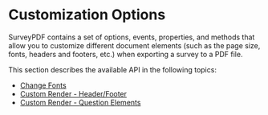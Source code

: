 # Customization Options


SurveyPDF contains a set of options, events, properties, and methods that allow you to customize different document elements (such as the page size, fonts, headers and footers, etc.) when exporting a survey to a PDF file.

<!-- Support of SurveyJS widgets and your own custom adorners  
Customizable font and sizes of page and markdown text  
Ability to draw header and footer with logo and company information   -->

This section describes the available API in the following topics:

<!-- * [SurveyPDF Options](Customization-SurveyPDF-Options) -->
* [Change Fonts](Pdf-Export?id=Customization-ChangeFonts)
* [Custom Render - Header/Footer](Pdf-Export?id=Customization-CustomRender-HeaderFooter)
* [Custom Render - Question Elements](Pdf-Export?id=Customization-CustomRender-QuestionElements)

